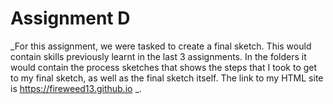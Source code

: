# Assignment D

_For this assignment, we were tasked to create a final sketch. This would contain skills previously learnt in the last 3 assignments. In the folders it would contain the process sketches that shows the steps that I took to get to my final sketch, as well as the final sketch itself. The link to my HTML site is https://fireweed13.github.io  _.
